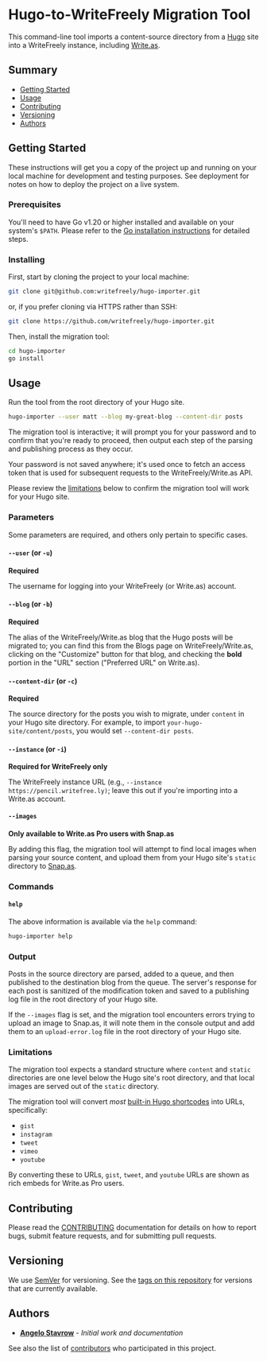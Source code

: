 # Hugo-to-WriteFreely Migration Tool

This command-line tool imports a content-source directory from a [Hugo] site
into a WriteFreely instance, including [Write.as].

## Summary

  - [Getting Started](#getting-started)
  - [Usage](#usage)
  - [Contributing](#contributing)
  - [Versioning](#versioning)
  - [Authors](#authors)

## Getting Started

These instructions will get you a copy of the project up and running on your
local machine for development and testing purposes. See deployment for notes
on how to deploy the project on a live system.

### Prerequisites

You'll need to have Go v1.20 or higher installed and available on your
system's `$PATH`. Please refer to the [Go installation instructions] for
detailed steps.

### Installing

First, start by cloning the project to your local machine:

```bash
git clone git@github.com:writefreely/hugo-importer.git
```

or, if you prefer cloning via HTTPS rather than SSH:

```bash
git clone https://github.com/writefreely/hugo-importer.git
```

Then, install the migration tool:

```bash
cd hugo-importer
go install
```

## Usage

Run the tool from the root directory of your Hugo site.

```bash
hugo-importer --user matt --blog my-great-blog --content-dir posts
```

The migration tool is interactive; it will prompt you for your password and to
confirm that you're ready to proceed, then output each step of the parsing and
publishing process as they occur.

Your password is not saved anywhere; it's used once to fetch an access token
that is used for subsequent requests to the WriteFreely/Write.as API.

Please review the [limitations](#limitations) below to confirm the migration
tool will work for your Hugo site.

### Parameters

Some parameters are required, and others only pertain to specific cases.

#### `--user` (or `-u`)

**Required**

The username for logging into your WriteFreely (or Write.as) account.

#### `--blog` (or `-b`)

**Required**

The alias of the WriteFreely/Write.as blog that the Hugo posts will be migrated
to; you can find this from the Blogs page on WriteFreely/Write.as, clicking on
the "Customize" button for that blog, and checking the **bold** portion in the
"URL" section ("Preferred URL" on Write.as).

#### `--content-dir` (or `-c`)

**Required**

The source directory for the posts you wish to migrate, under `content` in your
Hugo site directory. For example, to import `your-hugo-site/content/posts`, you
would set `--content-dir posts`.

#### `--instance` (or `-i`)

**Required for WriteFreely only**

The WriteFreely instance URL (e.g., `--instance https://pencil.writefree.ly)`;
leave this out if you're importing into a Write.as account.

#### `--images`

**Only available to Write.as Pro users with Snap.as**

By adding this flag, the migration tool will attempt to find local images when
parsing your source content, and upload them from your Hugo site's `static`
directory to [Snap.as].

### Commands

#### `help`

The above information is available via the `help` command:

```bash
hugo-importer help
```

### Output

Posts in the source directory are parsed, added to a queue, and then published
to the destination blog from the queue. The server's response for each post is
sanitized of the modification token and saved to a publishing log file in the
root directory of your Hugo site.

If the `--images` flag is set, and the migration tool encounters errors trying
to upload an image to Snap.as, it will note them in the console output and add
them to an `upload-error.log` file in the root directory of your Hugo site.

### Limitations

The migration tool expects a standard structure where `content` and `static`
directories are one level below the Hugo site's root directory, and that local
images are served out of the `static` directory.

The migration tool will convert _most_ [built-in Hugo shortcodes] into URLs, specifically:

- `gist`
- `instagram`
- `tweet`
- `vimeo`
- `youtube`

By converting these to URLs, `gist`, `tweet`, and `youtube` URLs are shown as
rich embeds for Write.as Pro users.

## Contributing

Please read the [CONTRIBUTING] documentation for details on how to report bugs,
submit feature requests, and for submitting pull requests.

## Versioning

We use [SemVer] for versioning. See the [tags on this repository] for versions
that are currently available.

## Authors

  - **[Angelo Stavrow]** - *Initial work and documentation*

See also the list of [contributors] who participated in this project.

<!--references-->
[Hugo]: https://gohugo.io/
[Write.as]: https://write.as/
[Go installation instructions]: https://golang.org/doc/install
[Snap.as]: https://snap.as
[built-in Hugo shortcodes]: https://gohugo.io/content-management/shortcodes/#use-hugos-built-in-shortcodes
[CONTRIBUTING]: CONTRIBUTING.md
[SemVer]: http://semver.org/
[tags on this repository]: https://github.com/writefreely/hugo-importer/tags
[Angelo Stavrow]: https://github.com/AngeloStavrow
[contributors]: https://github.com/WriteFreely/hugo-importer/contributors